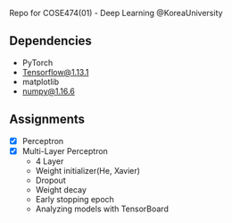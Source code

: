 Repo for COSE474(01) - Deep Learning @KoreaUniversity

## Dependencies
- PyTorch
- Tensorflow@1.13.1
- matplotlib
- numpy@1.16.6

## Assignments
 - [x] Perceptron
 - [x] Multi-Layer Perceptron
   - 4 Layer
   - Weight initializer(He, Xavier)
   - Dropout
   - Weight decay
   - Early stopping epoch
   - Analyzing models with TensorBoard